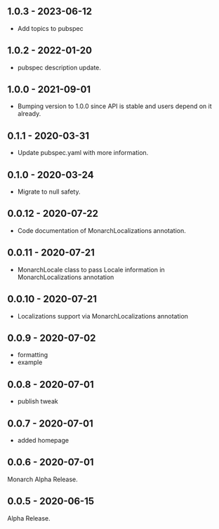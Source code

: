 ## 1.0.3 - 2023-06-12
- Add topics to pubspec

## 1.0.2 - 2022-01-20
- pubspec description update.

## 1.0.0 - 2021-09-01
- Bumping version to 1.0.0 since API is stable and users depend on it already.

## 0.1.1 - 2020-03-31
- Update pubspec.yaml with more information.

## 0.1.0 - 2020-03-24
- Migrate to null safety.

## 0.0.12 - 2020-07-22
- Code documentation of MonarchLocalizations annotation.

## 0.0.11 - 2020-07-21
- MonarchLocale class to pass Locale information in MonarchLocalizations annotation

## 0.0.10 - 2020-07-21
- Localizations support via MonarchLocalizations annotation

## 0.0.9 - 2020-07-02
- formatting
- example

## 0.0.8 - 2020-07-01
- publish tweak

## 0.0.7 - 2020-07-01
- added homepage

## 0.0.6 - 2020-07-01
Monarch Alpha Release.

## 0.0.5 - 2020-06-15
Alpha Release.
